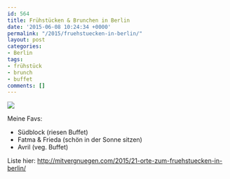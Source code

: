 ```yaml
---
id: 564
title: Frühstücken & Brunchen in Berlin
date: '2015-06-08 10:24:34 +0000'
permalink: "/2015/fruehstuecken-in-berlin/"
layout: post
categories:
- Berlin
tags:
- frühstück
- brunch
- buffet
comments: []
---
```

![](https://irs2.4sqi.net/img/general/width960/131807_Gc40okFSd5CQ87upBntNtKlCjjxQyY4AT5J-4pJ_L-0.jpg)

Meine Favs:

- Südblock (riesen Buffet)  
- Fatma & Frieda (schön in der Sonne sitzen)  
- Avril (veg. Buffet)

Liste hier: <http://mitvergnuegen.com/2015/21-orte-zum-fruehstuecken-in-berlin/>